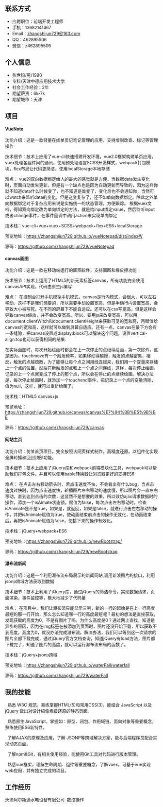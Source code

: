 ## 联系方式
* 应聘职位：前端开发工程师
* 手机：13682141467
* Email：zhangshijun729@163.com
* QQ：462895506
* 微信：z462895506
## 个人信息
* 张世钧/男/1990
* 专科/天津中德应用技术大学
* 社会工作经验：2年
* 期望薪资：6k-7k
* 期望城市：天津
## 项目
#### VueNote
功能介绍：这是一款轻量在线单页记笔记管理的应用，支持增删改查、标记等管理操作

技术细节：技术上应用了vue-cli快速搭建开发环境，vue2.0框架构建单页应用，vuex处理各组件间的通讯，使用预处理语言SCSS开发样式，webpack打包模块，flex布局让代码更简洁，使用localStorage本地存储

难点：
vue的双向数据绑定给人的最大的感觉就是方便。当数据data发生变化时，页面自动发生更新。但是有一个缺点也是因为自动更新而导致的，因为这样你就不知道data什么时候变了，也不知道是谁变了，变化后也不会通知你，当然可以watch来监听data的变化，但是这变复杂了，还不如单向数据绑定。除此之外单向数据绑定对于复杂应用来说是实施统一的状态管理，方便跟踪。
根据vuex文档，得知双向绑定改为单向绑定的方法，就是给input绑定value，然后监听input或者change事件，在事件回调中调用action来实现单向绑定

技术栈：vue-cli+vue+vuex+SCSS+webpack+flex+ES6+localStorage

预览地址：https://zhangshijun729.github.io/vueNotepad/dist/index#/

源码：https://github.com/zhangshijun729/vueNotepad

#### canvas画图
功能介绍：这是一款在移动端运行的画图软件，支持画图和橡皮擦功能

技术细节：技术上运用了HTML5的新元素标签canvas，所有功能完全使用canvasAPI实现。代码由原生js编写

难点：
在控制台打开手机模拟手机模式，canvas是行内模式，会很大，可以左右移动，这样不是我们想要的，所以需要手动设置宽高，但是手动行内设置宽高，会导致大小被写死，在不同的屏幕下不能自适应。还可以在css写宽高，但是这样会导致canvas缩放，并不会改变宽高。所以，要用js来改变宽高，可以用document.clientWitch和document.clientHeight来获取可见的宽和高，再赋值给canvas的宽和高，这样就可以做到屏幕自适应。还有一点，canvas在最下方会有一条缝隙，把canvas设置成display:block可以解决这个问题，设置vertical-align:top也可以获得相同的结果.

在实际画图时，每次开始绘画时都会在上一次停止的点继续绘画，第一次除外，这是因为，touchmove有一个触发频率，如果移动得越慢，触发的点越密集，相反，触发的点越疏散，为了能够让每个点之间用线连起来，我们用一个变量来存储上一个点的位置，然后在新触发的点和上一个点之间连线，这样，每次停止绘画，记录的上一个点就变成了停止的那个点，所以会在停止的点继续绘画。解决办法是，每次停止绘画时，就添加一个touchend事件，把记录上一个点的变量清除，值为null，这样，就可以重新绘画了。

技术栈：HTML5 canvas+js

预览地址：https://zhangshijun729.github.io/canvas/canvas%E7%94%BB%E5%9B%BE

源码：https://github.com/zhangshijun729/canvas

#### 网站主页
功能介绍：仿某首页项目，完全按照该网页样式制作，高精度还原。以组件化实现全屏轮播和回到顶部功能。

技术细节：技术上应用了jQuery库和webpack前端模块化工具，webpack可以帮助我们打包文件，并且可以使用bable转换器让浏览器更好的支持ES6

难点：
在点击左右移动箭头时，若点击速度不快，不会看出有什么bug，当点击速度过快时，因为点击速度快，轮播图片左右移动的速度慢，所以图片会一直左右移动，直到达到点击的次数，这显然不是想要的效果，所以效仿ajax请求数据时的操作，添加一个isAimate状态锁，赋值为false，每次点击左右移动时，检查isAnimate是不是true，如果是，就返回，如果是false，就进行点击左右移动的操作，并把isAnimate赋值为true，使动画结束前点击的操作无效化，在动画结束后，再把isAnimate赋值为false，使接下来的操作有效化。

技术栈：jQuery+webpack+ES6

预览地址：https://zhangshijun729.github.io/newBootstrap/

源码：https://github.com/zhangshijun729/newBootstrap

#### 瀑布流新闻
功能介绍：这是一个利用瀑布流布局展示的新闻网站,调用新浪图片的接口，利用jsonp跨域方法获取到数据

技术细节：技术上利用了jQuery库，通过jQuery的简洁命令，实现数据请求，页面渲染，事件监控等，极大地减少了代码量

难点：
在项目中，我们让瀑布流只能显示三列，新的一行的起始是在上一行高度最短的那一行开始，那么怎么知道哪一行的高度最短呢？最初的想法是直接获取，发现获取的高度为0，不是有图片了吗，为什么高度是0？通过网上查找，知道是异步的原因，因为在img标签在被添加到页面时，图片还没开始下载，所以获取不到高度，高度为0，就没办法完成瀑布流。解决办法，我们可以等到这一次请求的图片全部下载完成，通过jQuery官方文档查询，知道jQuery有load方法，图片都下载完了，知道了图片的高度，就可以运行瀑布流布局的函数了。

技术栈：jQuery+jsonp跨域

预览地址：https://zhangshijun729.github.io/waterFall/waterfall

源码：https://github.com/zhangshijun729/waterFall
## 我的技能
&nbsp;&nbsp;熟悉 W3C 规范，熟练掌握HTML(5)和常用CSS(3)，能结合 	JavaScript 以及 jQuery 做出对设计稿像素级还原的静态页面。

&nbsp;&nbsp;熟悉原生JavaScript，掌握如：原型、闭包、作用域链、面向对象等重要概念，熟练使用ES6新特性。

&nbsp;&nbsp;了解AJAX的原理及应用，了解 JSONP等跨域解决方案，能与后端程序员配合实现动态页面。

&nbsp;&nbsp;了解npm&Git，有相关使用经验，能使用Git工具对代码进行版本管理。

&nbsp;&nbsp;熟悉vue框架，理解生命周期、组件等重要概念，了解vuex，可基于vue实现web应用，并有独立完成的项目。

## 工作经历
天津阿尔斯通水电设备有限公司  数控操作
